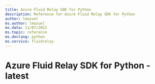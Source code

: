 ```yaml
---
title: Azure Fluid Relay SDK for Python
description: Reference for Azure Fluid Relay SDK for Python
author: lmazuel
ms.author: lmazuel
ms.data: 11/07/2022
ms.topic: reference
ms.devlang: python
ms.service: fluidrelay
---
```

# Azure Fluid Relay SDK for Python - latest

